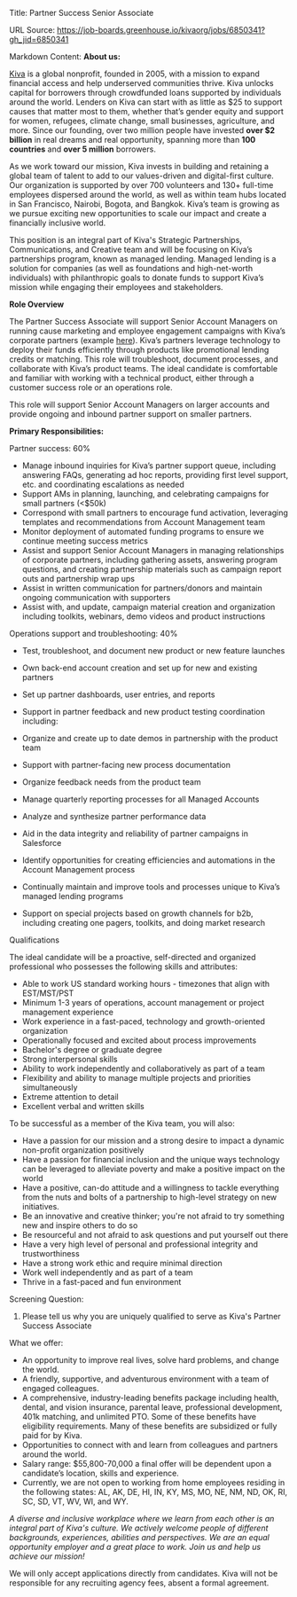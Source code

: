 Title: Partner Success Senior Associate

URL Source: https://job-boards.greenhouse.io/kivaorg/jobs/6850341?gh_jid=6850341

Markdown Content:
**About us:**

[Kiva](http://kiva.org/) is a global nonprofit, founded in 2005, with a mission to expand financial access and help underserved communities thrive. Kiva unlocks capital for borrowers through crowdfunded loans supported by individuals around the world. Lenders on Kiva can start with as little as $25 to support causes that matter most to them, whether that’s gender equity and support for women, refugees, climate change, small businesses, agriculture, and more. Since our founding, over two million people have invested **over $2 billion** in real dreams and real opportunity, spanning more than **100 countries** and **over 5 million** borrowers.

As we work toward our mission, Kiva invests in building and retaining a global team of talent to add to our values-driven and digital-first culture. Our organization is supported by over 700 volunteers and 130+ full-time employees dispersed around the world, as well as within team hubs located in San Francisco, Nairobi, Bogota, and Bangkok. Kiva’s team is growing as we pursue exciting new opportunities to scale our impact and create a financially inclusive world.

This position is an integral part of Kiva's Strategic Partnerships, Communications, and Creative team and will be focusing on Kiva’s partnerships program, known as managed lending. Managed lending is a solution for companies (as well as foundations and high-net-worth individuals) with philanthropic goals to donate funds to support Kiva’s mission while engaging their employees and stakeholders.

**Role Overview**

The Partner Success Associate will support Senior Account Managers on running cause marketing and employee engagement campaigns with Kiva’s corporate partners (example [here](https://www.kiva.org/blog/visa-kiva-2023-ee-campaign)). Kiva’s partners leverage technology to deploy their funds efficiently through products like promotional lending credits or matching. This role will troubleshoot, document processes, and collaborate with Kiva’s product teams. The ideal candidate is comfortable and familiar with working with a technical product, either through a customer success role or an operations role.

This role will support Senior Account Managers on larger accounts and provide ongoing and inbound partner support on smaller partners.

**Primary Responsibilities:**

Partner success: 60%

*   Manage inbound inquiries for Kiva’s partner support queue, including answering FAQs, generating ad hoc reports, providing first level support, etc. and coordinating escalations as needed
*   Support AMs in planning, launching, and celebrating campaigns for small partners (<$50k)
*   Correspond with small partners to encourage fund activation, leveraging templates and recommendations from Account Management team
*   Monitor deployment of automated funding programs to ensure we continue meeting success metrics
*   Assist and support Senior Account Managers in managing relationships of corporate partners, including gathering assets, answering program questions, and creating partnership materials such as campaign report outs and partnership wrap ups
*   Assist in written communication for partners/donors and maintain ongoing communication with supporters
*   Assist with, and update, campaign material creation and organization including toolkits, webinars, demo videos and product instructions 

Operations support and troubleshooting: 40%

*   Test, troubleshoot, and document new product or new feature launches 
*   Own back-end account creation and set up for new and existing partners 

*   Set up partner dashboards, user entries, and reports 

*   Support in partner feedback and new product testing coordination including:  

*   Organize and create up to date demos in partnership with the product team 
*   Support with partner-facing new process documentation 
*   Organize feedback needs from the product team

*   Manage quarterly reporting processes for all Managed Accounts
*   Analyze and synthesize partner performance data
*   Aid in the data integrity and reliability of partner campaigns in Salesforce 

*   Identify opportunities for creating efficiencies and automations in the Account Management process 
*   Continually maintain and improve tools and processes unique to Kiva’s managed lending programs
*   Support on special projects based on growth channels for b2b, including creating one pagers, toolkits, and doing market research 

Qualifications

The ideal candidate will be a proactive, self-directed and organized professional who possesses the following skills and attributes:

*   Able to work US standard working hours - timezones that align with EST/MST/PST
*   Minimum 1-3 years of operations, account management or project management experience 
*   Work experience in a fast-paced, technology and growth-oriented organization
*   Operationally focused and excited about process improvements 
*   Bachelor's degree or graduate degree
*   Strong interpersonal skills 
*   Ability to work independently and collaboratively as part of a team
*   Flexibility and ability to manage multiple projects and priorities simultaneously
*   Extreme attention to detail 
*   Excellent verbal and written skills

To be successful as a member of the Kiva team, you will also:

*   Have a passion for our mission and a strong desire to impact a dynamic non-profit organization positively 
*   Have a passion for financial inclusion and the unique ways technology can be leveraged to alleviate poverty and make a positive impact on the world 
*   Have a positive, can-do attitude and a willingness to tackle everything from the nuts and bolts of a partnership to high-level strategy on new initiatives. 
*   Be an innovative and creative thinker; you're not afraid to try something new and inspire others to do so 
*   Be resourceful and not afraid to ask questions and put yourself out there
*   Have a very high level of personal and professional integrity and trustworthiness
*   Have a strong work ethic and require minimal direction 
*   Work well independently and as part of a team
*   Thrive in a fast-paced and fun environment

Screening Question:

1.  Please tell us why you are uniquely qualified to serve as Kiva's Partner Success Associate 

What we offer:

*   An opportunity to improve real lives, solve hard problems, and change the world.
*   A friendly, supportive, and adventurous environment with a team of engaged colleagues.
*   A comprehensive, industry-leading benefits package including health, dental, and vision insurance, parental leave, professional development, 401k matching, and unlimited PTO. Some of these benefits have eligibility requirements. Many of these benefits are subsidized or fully paid for by Kiva.
*   Opportunities to connect with and learn from colleagues and partners around the world.
*   Salary range: $55,800-70,000 a final offer will be dependent upon a candidate’s location, skills and experience. 
*   Currently, we are not open to working from home employees residing in the following states: AL, AK, DE, HI, IN, KY, MS, MO, NE, NM, ND, OK, RI, SC, SD, VT, WV, WI, and WY.

_A diverse and inclusive workplace where we learn from each other is an integral part of Kiva's culture. We actively welcome people of different backgrounds, experiences, abilities and perspectives. We are an equal opportunity employer and a great place to work. Join us and help us achieve our mission!_

We will only accept applications directly from candidates. Kiva will not be responsible for any recruiting agency fees, absent a formal agreement.
